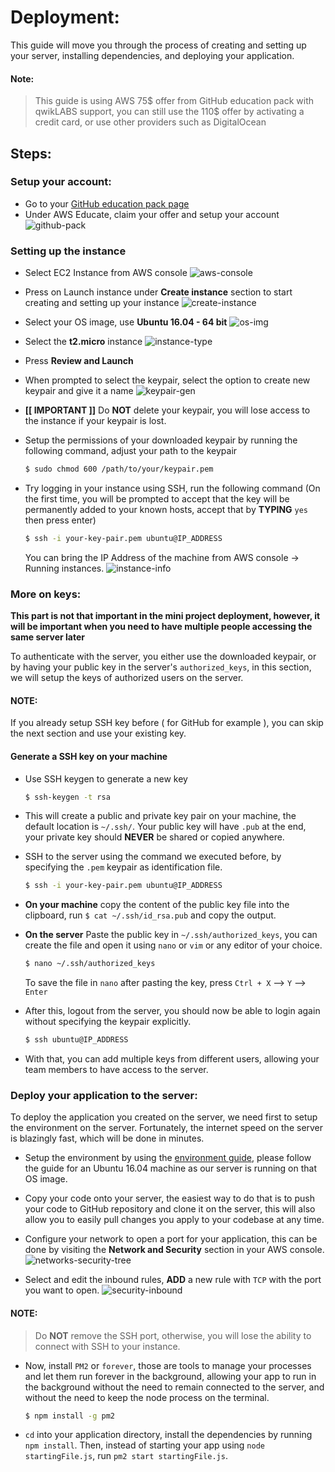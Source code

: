 # Deployment:

This guide will move you through the process of creating and setting up your server, installing dependencies, and deploying your application.

#### Note:
> This guide is using AWS 75$ offer from GitHub education pack with qwikLABS support, you can still use the 110$ offer by activating a credit card, or use other providers such as DigitalOcean

## Steps:

### Setup your account:
- Go to your [GitHub education pack page](https://education.github.com/pack)
- Under AWS Educate, claim your offer and setup your account ![github-pack](https://github.com/abdelrahman-elkady/se-tutorial/blob/master/assets/images/screenshot-0008.png)

### Setting up the instance

- Select EC2 Instance from AWS console ![aws-console](https://github.com/abdelrahman-elkady/se-tutorial/blob/master/assets/images/screenshot-0001.png)

- Press on Launch instance under **Create instance** section to start creating and setting up your instance ![create-instance](https://github.com/abdelrahman-elkady/se-tutorial/blob/master/assets/images/screenshot-0002.png)

- Select your OS image, use **Ubuntu 16.04 - 64 bit** ![os-img](https://github.com/abdelrahman-elkady/se-tutorial/blob/master/assets/images/screenshot-0003.png)

- Select the **t2.micro** instance ![instance-type](https://github.com/abdelrahman-elkady/se-tutorial/blob/master/assets/images/screenshot-0004.png)

- Press **Review and Launch**

- When prompted to select the keypair, select the option to create new keypair and give it a name ![keypair-gen](https://github.com/abdelrahman-elkady/se-tutorial/blob/master/assets/images/screenshot-0006.png)

- **[[ IMPORTANT ]]** Do **NOT** delete your keypair, you will lose access to the instance if your keypair is lost.

- Setup the permissions of your downloaded keypair by running the following command, adjust your path to the keypair    

  ```bash
  $ sudo chmod 600 /path/to/your/keypair.pem
  ```

- Try logging in your instance using SSH, run the following command (On the first time, you will be prompted to accept that the key will be permanently added to your known hosts, accept that by **TYPING** `yes` then press enter)

  ```bash
  $ ssh -i your-key-pair.pem ubuntu@IP_ADDRESS
  ```
  You can bring the IP Address of the machine from AWS console -> Running instances.
  ![instance-info](https://github.com/abdelrahman-elkady/se-tutorial/blob/master/assets/images/screenshot-0007.png)

### More on keys:

**This part is not that important in the mini project deployment, however, it will be important when you need to have multiple people accessing the same server later**

To authenticate with the server, you either use the downloaded keypair, or by having your public key in the server's `authorized_keys`, in this section, we will setup the keys of authorized users on the server.

#### NOTE:
If you already setup SSH key before ( for GitHub for example ), you can skip the next section and use your existing key.

#### Generate a SSH key on your machine

- Use SSH keygen to generate a new key
  ```bash
  $ ssh-keygen -t rsa
  ```

- This will create a public and private key pair on your machine, the default location is `~/.ssh/`.
  Your public key will have `.pub` at the end, your private key should **NEVER** be shared or copied anywhere.

- SSH to the server using the command we executed before, by specifying the `.pem` keypair as identification file.
  ```bash
  $ ssh -i your-key-pair.pem ubuntu@IP_ADDRESS
  ```

- **On your machine** copy the content of the public key file into the clipboard, run `$ cat ~/.ssh/id_rsa.pub` and copy the output.

- **On the server** Paste the public key in `~/.ssh/authorized_keys`, you can create the file and open it using `nano` or `vim` or any editor of your choice.
  ```bash
  $ nano ~/.ssh/authorized_keys
  ```
  To save the file in `nano` after pasting the key, press `Ctrl + X` --> `Y` --> `Enter`

- After this, logout from the server, you should now be able to login again without specifying the keypair explicitly.
  ```bash
  $ ssh ubuntu@IP_ADDRESS
  ```

- With that, you can add multiple keys from different users, allowing your team members to have access to the server.

### Deploy your application to the server:

To deploy the application you created on the server, we need first to setup the environment on the server. Fortunately, the internet speed on the server is blazingly fast, which will be done in minutes.

- Setup the environment by using the [environment guide](https://github.com/abdelrahman-elkady/se-tutorial/blob/master/environment_setup.md), please follow the guide for an Ubuntu 16.04 machine as our server is running on that OS image.

- Copy your code onto your server, the easiest way to do that is to push your code to GitHub repository and clone it on the server, this will also allow you to easily pull changes you apply to your codebase at any time.

- Configure your network to open a port for your application, this can be done by visiting the **Network and Security** section in your AWS console. 
![networks-security-tree](https://github.com/abdelrahman-elkady/se-tutorial/blob/master/assets/images/screenshot-0009.png)

- Select and edit the inbound rules, **ADD** a new rule with `TCP` with the port you want to open.
![security-inbound](https://github.com/abdelrahman-elkady/se-tutorial/blob/master/assets/images/screenshot-0010.png)

#### NOTE:
> Do **NOT** remove the SSH port, otherwise, you will lose the ability to connect with SSH to your instance.

- Now, install `PM2` or `forever`, those are tools to manage your processes and let them run forever in the background, allowing your app to run in the background without the need to remain connected to the server, and without the need to keep the node process on the terminal.

  ```bash
  $ npm install -g pm2
  ```
- `cd` into your application directory, install the dependencies by running `npm install`. Then, instead of starting your app using `node startingFile.js`, run `pm2 start startingFile.js`.
